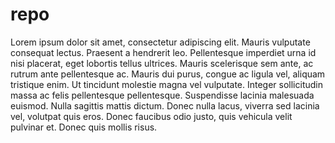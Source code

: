 # repo

Lorem ipsum dolor sit amet, consectetur adipiscing elit. Mauris vulputate consequat lectus. Praesent a hendrerit leo. Pellentesque imperdiet urna id nisi placerat, eget lobortis tellus ultrices. Mauris scelerisque sem ante, ac rutrum ante pellentesque ac. Mauris dui purus, congue ac ligula vel, aliquam tristique enim. Ut tincidunt molestie magna vel vulputate. Integer sollicitudin massa ac felis pellentesque pellentesque. Suspendisse lacinia malesuada euismod. Nulla sagittis mattis dictum. Donec nulla lacus, viverra sed lacinia vel, volutpat quis eros. Donec faucibus odio justo, quis vehicula velit pulvinar et. Donec quis mollis risus.
